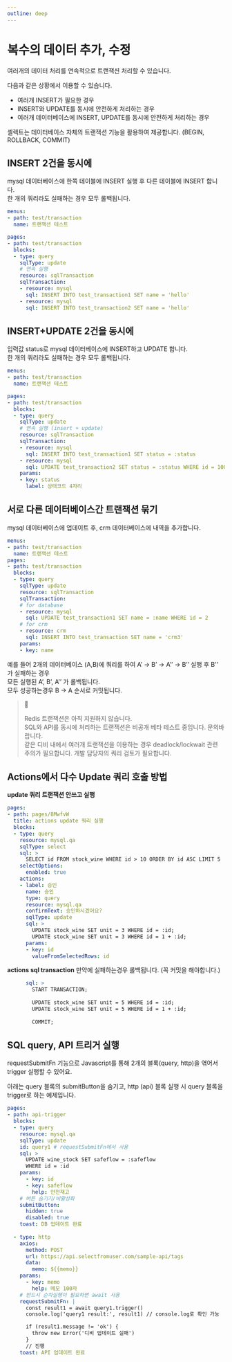 ```yaml
---
outline: deep
---
```


# 복수의 데이터 추가, 수정
여러개의 데이터 처리를 연속적으로 트랜잭션 처리할 수 있습니다.

다음과 같은 상황에서 이용할 수 있습니다. 

- 여러개 INSERT가 필요한 경우
- INSERT와 UPDATE를 동시에 안전하게 처리하는 경우
- 여러개 데이터베이스에 INSERT, UPDATE를 동시에 안전하게 처리하는 경우

셀렉트는 데이터베이스 자체의 트랜잭션 기능을 활용하여 제공합니다. (BEGIN, ROLLBACK, COMMIT)

## INSERT 2건을 동시에

mysql 데이터베이스에 한쪽 테이블에 INSERT 실행 후 다른 테이블에 INSERT 합니다.  
한 개의 쿼리라도 실패하는 경우 모두 롤백됩니다.

```yaml
menus:
- path: test/transaction
  name: 트랜잭션 테스트

pages:
- path: test/transaction
  blocks:
  - type: query
    sqlType: update
    # 연속 실행
    resource: sqlTransaction
    sqlTransaction:
    - resource: mysql
      sql: INSERT INTO test_transaction1 SET name = 'hello'
    - resource: mysql 
      sql: INSERT INTO test_transaction2 SET name = 'hello'
```

## INSERT+UPDATE 2건을 동시에

입력값 status로 mysql 데이터베이스에 INSERT하고 UPDATE 합니다.  
한 개의 쿼리라도 실패하는 경우 모두 롤백됩니다.

```yaml
menus:
- path: test/transaction
  name: 트랜잭션 테스트

pages:
- path: test/transaction
  blocks:
  - type: query
    sqlType: update
    # 연속 실행 (insert + update)
    resource: sqlTransaction
    sqlTransaction:
    - resource: mysql
      sql: INSERT INTO test_transaction1 SET status = :status
    - resource: mysql 
      sql: UPDATE test_transaction2 SET status = :status WHERE id = 1000
    params:
    - key: status
      label: 상태코드 4자리
```

## 서로 다른 데이터베이스간 트랜잭션 묶기

mysql 데이터베이스에 업데이트 후, crm 데이터베이스에 내역을 추가합니다.

```yaml
menus:
- path: test/transaction
  name: 트랜잭션 테스트
pages:
- path: test/transaction
  blocks:
  - type: query
    sqlType: update
    resource: sqlTransaction
    sqlTransaction:
    # for database
    - resource: mysql
      sql: UPDATE test_transaction1 SET name = :name WHERE id = 2
    # for crm
    - resource: crm
      sql: INSERT INTO test_transaction SET name = 'crm3'
    params:
    - key: name
```

예를 들어 2개의 데이터베이스 (A,B)에 쿼리를 하여 A’ → B’ → A’’ → B’’ 실행 후 B'' 가 실패하는 경우  
모든 실행된 A’, B’, A’’ 가 롤백됩니다.  
모두 성공하는경우 B → A 순서로 커밋됩니다.

> 📘 
> 
> Redis 트랜잭션은 아직 지원하지 않습니다.  
> SQL와 API를 동시에 처리하는 트랜잭션은 비공개 베타 테스트 중입니다. 문의바랍니다.  
> 같은 디비 내에서 여러개 트랜잭션을 이용하는 경우 deadlock/lockwait 관련 주의가 필요합니다. 개발 담당자의 쿼리 검토가 필요합니다.

## Actions에서 다수 Update 쿼리 호출 방법

**update 쿼리 트랜잭션 안쓰고 실행**

```yaml
pages:
- path: pages/8MwfvW
  title: actions update 쿼리 실행
  blocks:
  - type: query
    resource: mysql.qa
    sqlType: select
    sql: >
      SELECT id FROM stock_wine WHERE id > 10 ORDER BY id ASC LIMIT 5
    selectOptions: 
      enabled: true
    actions:
    - label: 승인
      name: 승인
      type: query
      resource: mysql.qa
      confirmText: 승인하시겠어요?
      sqlType: update
      sql: >
        UPDATE stock_wine SET unit = 3 WHERE id = :id;
        UPDATE stock_wine SET unit = 3 WHERE id = 1 + :id;
      params:
      - key: id
        valueFromSelectedRows: id
```

**actions sql transaction**
만약에 실패하는경우 롤백됩니다. (꼭 커밋을 해야합니다.)

```yaml
      sql: >
        START TRANSACTION;
        
        UPDATE stock_wine SET unit = 5 WHERE id = :id;
        UPDATE stock_wine SET unit = 5 WHERE id = 1 + :id;
        
        COMMIT;
```

## SQL query, API 트리거 실행

requestSubmitFn 기능으로 Javascript를 통해 2개의 블록(query, http)을 엮어서 trigger 실행할 수 있어요.

아래는 query 블록의 submitButton을 숨기고, http (api) 블록 실행 시 query 블록을 trigger로 하는 예제입니다.

```yaml
pages:
- path: api-trigger
  blocks:
  - type: query
    resource: mysql.qa
    sqlType: update
    id: query1 # requestSubmitFn에서 사용
    sql: >
      UPDATE wine_stock SET safeflow = :safeflow
      WHERE id = :id
    params:
      - key: id
      - key: safeflow
        help: 안전재고
    # 버튼 숨기기/비활성화
    submitButton: 
      hidden: true
      disabled: true
    toast: DB 업데이트 완료
    
  - type: http
    axios:
      method: POST
      url: https://api.selectfromuser.com/sample-api/tags
      data:
        memo: ${{memo}}
    params:
      - key: memo
        help: 메모 100자
    # 반드시 순차실행이 필요하면 await 사용
    requestSubmitFn: |
      const result1 = await query1.trigger() 
      console.log('query1 result:', result1) // console.log로 확인 가능

      if (result1.message != 'ok') {
        throw new Error('디비 업데이트 실패')
      }
      // 진행
    toast: API 업데이트 완료
```